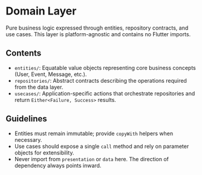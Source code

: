 # Domain Layer

Pure business logic expressed through entities, repository contracts, and use cases. This layer is platform-agnostic and contains no Flutter imports.

## Contents

- `entities/`: Equatable value objects representing core business concepts (User, Event, Message, etc.).
- `repositories/`: Abstract contracts describing the operations required from the data layer.
- `usecases/`: Application-specific actions that orchestrate repositories and return `Either<Failure, Success>` results.

## Guidelines

- Entities must remain immutable; provide `copyWith` helpers when necessary.
- Use cases should expose a single `call` method and rely on parameter objects for extensibility.
- Never import from `presentation` or `data` here. The direction of dependency always points inward.
